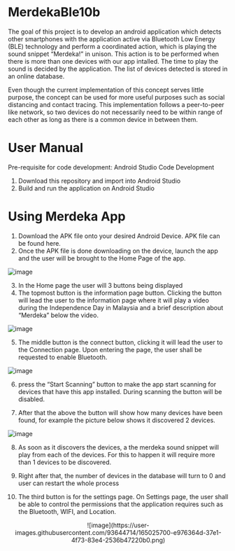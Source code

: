 # MerdekaBle10b

The goal of this project is to develop an android application which detects other smartphones with the application active via Bluetooth Low Energy (BLE) technology 
and perform a coordinated action, which is playing the sound snippet “Merdeka!” in unison. This action is to be performed when there is more than one devices with our app
intalled. The time to play the sound is decided by the application. The list of devices detected is stored in an online database.

Even though the current implementation of this concept serves little purpose, the concept can be used for more useful purposes such as social distancing and contact 
tracing. This implementation follows a peer-to-peer like network, so two devices do not necessarily need to be within range of each other as long as there is a common 
device in between them.

# User Manual

Pre-requisite for code development: Android Studio
Code Development
1.	Download this repository and import into Android Studio
2.	Build and run the application on Android Studio

# Using Merdeka App
1.	Download the APK file onto your desired Android Device. APK file can be found here.
2.	Once the APK file is done downloading on the device, launch the app and the user will be brought to the Home Page of the app.

 ![image](https://user-images.githubusercontent.com/93644714/165025392-6765995f-5554-400a-93d9-a207cf75d11f.png)

3.	In the Home page the user will 3 buttons being displayed
4.	The topmost button is the information page button. Clicking the button will lead the user to the information page where it will play a video during the Independence Day in Malaysia and a brief description about “Merdeka” below the video.

 ![image](https://user-images.githubusercontent.com/93644714/165025601-47a30e3e-b11a-4a0b-b9e2-ca2b10a3f055.png)

5.	The middle button is the connect button, clicking it will lead the user to the Connection page. Upon entering the page, the user shall be requested to enable Bluetooth.

![image](https://user-images.githubusercontent.com/93644714/165025638-20f914bb-70bc-406c-9b25-a18e32f09b43.png)

6.	press the “Start Scanning” button to make the app start scanning for devices that have this app installed. During scanning the button will be disabled.

7.	After that the above the button will show how many devices have been found, for example the picture below shows it discovered 2 devices.

 ![image](https://user-images.githubusercontent.com/93644714/165025680-d824b04f-6cb1-4680-807b-61e9c5b2e9fb.png)


8.	As soon as it discovers the devices, a the merdeka sound snippet will play from each of the devices. For this to happen it will require more than 1 devices to be discovered.
9.	Right after that, the number of devices in the database will turn to 0 and user can restart the whole process

10.	The third button is for the settings page. On Settings page, the user shall be able to control the permissions that the application requires such as the Bluetooth, WIFI, and Location.

<p align="center">
 ![image](https://user-images.githubusercontent.com/93644714/165025700-e976364d-37e1-4f73-83e4-2536b47220b0.png)
</p>



